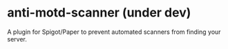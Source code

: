 # anti-motd-scanner (under dev)
A plugin for Spigot/Paper to prevent automated scanners from finding your server.
